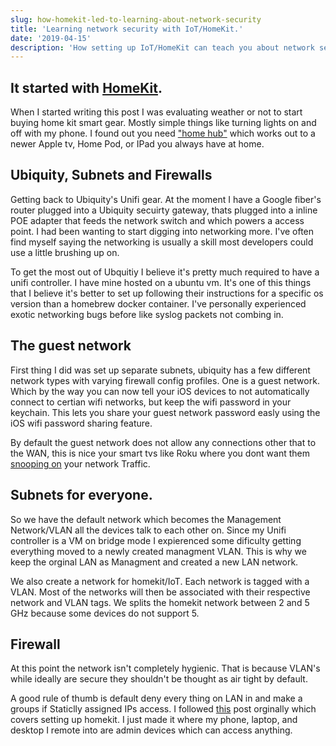 ```yaml
---
slug: how-homekit-led-to-learning-about-network-security
title: 'Learning network security with IoT/HomeKit.'
date: '2019-04-15'
description: 'How setting up IoT/HomeKit can teach you about network security.'
---
```


## It started with [HomeKit](https://www.apple.com/ios/home/).

When I started writing this post I was evaluating weather or not to start buying home kit smart gear. Mostly simple things like turning lights on and off with my phone. I found out you need ["home hub"](https://support.apple.com/en-us/HT207057) which works out to a newer Apple tv, Home Pod, or IPad you always have at home.

## Ubiquity, Subnets and Firewalls

Getting back to Ubiquity's Unifi gear. At the moment I have a Google fiber's router plugged into a Ubiquity secuirty gateway, thats plugged into a inline POE adapter that feeds the network switch and which powers a access point. I had been wanting to start digging into networking more. I've often find myself saying the networking is usually a skill most developers could use a little brushing up on.

To get the most out of Ubquitiy I believe it's pretty much required to have a unifi controller. I have mine hosted on a ubuntu vm. It's one of this things that I believe it's better to set up following their instructions for a specific os version than a homebrew docker container. I've personally experienced exotic networking bugs before like syslog packets not combing in.

## The guest network

First thing I did was set up separate subnets, ubiquity has a few different network types with varying firewall config profiles. One is a guest network. Which by the way you can now tell your iOS devices to not automatically connect to certian wifi networks, but keep the wifi password in your keychain. This lets you share your guest network password easly using the iOS wifi password sharing feature.

By default the guest network does not allow any connections other that to the WAN, this is nice your smart tvs like Roku where you dont want them [snooping on](https://www.reddit.com/r/YouShouldKnow/comments/97an7p/ysk_roku_hardware_is_collecting_and_sharing/?depth=1) your network Traffic.

## Subnets for everyone.

So we have the default network which becomes the Management Network/VLAN all the devices talk to each other on. Since my Unifi controller is a VM on bridge mode I expierenced some dificulty getting everything moved to a newly created managment VLAN. This is why we keep the orginal LAN as Managment and created a new LAN network.

We also create a network for homekit/IoT. Each network is tagged with a VLAN. Most of the networks will then be associated with their respective network and VLAN tags. We splits the homekit network between 2 and 5 GHz because some devices do not support 5.

## Firewall

At this point the network isn't completely hygienic. That is because VLAN's while ideally are secure they shouldn't be thought as air tight by default.

A good rule of thumb is default deny every thing on LAN in and make a groups if Staticlly assigned IPs access. I followed [this](https://community.ubnt.com/t5/UniFi-Routing-Switching/HomeKit-on-Isolated-VLAN/m-p/2263456/highlight/true#M79654) post orginally which covers setting up homekit. I just made it where my phone, laptop, and desktop I remote into are admin devices which can access anything.
